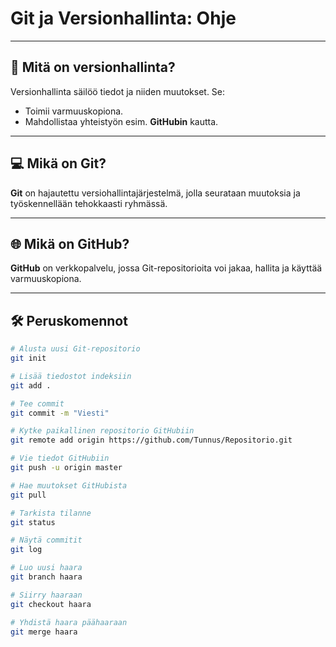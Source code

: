 # **Git ja Versionhallinta: Ohje**

---

## 🎯 **Mitä on versionhallinta?**
Versionhallinta säilöö tiedot ja niiden muutokset. Se:
- Toimii varmuuskopiona.
- Mahdollistaa yhteistyön esim. **GitHubin** kautta.

---

## 💻 **Mikä on Git?**
**Git** on hajautettu versiohallintajärjestelmä, jolla seurataan muutoksia ja työskennellään tehokkaasti ryhmässä.

---

## 🌐 **Mikä on GitHub?**
**GitHub** on verkkopalvelu, jossa Git-repositorioita voi jakaa, hallita ja käyttää varmuuskopiona.

---

## 🛠️ **Peruskomennot**
```bash
# Alusta uusi Git-repositorio
git init

# Lisää tiedostot indeksiin
git add .

# Tee commit
git commit -m "Viesti"

# Kytke paikallinen repositorio GitHubiin
git remote add origin https://github.com/Tunnus/Repositorio.git

# Vie tiedot GitHubiin
git push -u origin master

# Hae muutokset GitHubista
git pull

# Tarkista tilanne
git status

# Näytä commitit
git log

# Luo uusi haara
git branch haara

# Siirry haaraan
git checkout haara

# Yhdistä haara päähaaraan
git merge haara
